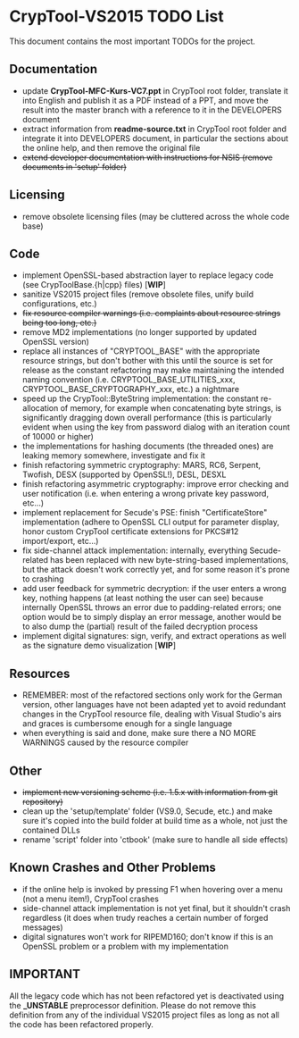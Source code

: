 # CrypTool-VS2015 TODO List

This document contains the most important TODOs for the project.

## Documentation

- update **CrypTool-MFC-Kurs-VC7.ppt** in CrypTool root folder, translate it into English and publish it as a PDF instead of a PPT, and move the result into the master branch with a reference to it in the DEVELOPERS document
- extract information from **readme-source.txt** in CrypTool root folder and integrate it into DEVELOPERS document, in particular the sections about the online help, and then remove the original file
- ~~extend developer documentation with instructions for NSIS (remove documents in 'setup' folder)~~

## Licensing

- remove obsolete licensing files (may be cluttered across the whole code base)

## Code

- implement OpenSSL-based abstraction layer to replace legacy code (see CrypToolBase.{h|cpp} files) [**WIP**]
- sanitize VS2015 project files (remove obsolete files, unify build configurations, etc.)
- ~~fix resource compiler warnings (i.e. complaints about resource strings being too long, etc.)~~
- remove MD2 implementations (no longer supported by updated OpenSSL version)
- replace all instances of "CRYPTOOL_BASE" with the appropriate resource strings, but don't bother with this until the source is set for release as the constant refactoring may make maintaining the intended naming convention (i.e. CRYPTOOL_BASE_UTILITIES_xxx, CRYPTOOL_BASE_CRYPTOGRAPHY_xxx, etc.) a nightmare
- speed up the CrypTool::ByteString implementation: the constant re-allocation of memory, for example when concatenating byte strings, is significantly dragging down overall performance (this is particularly evident when using the key from password dialog with an iteration count of 10000 or higher)
- the implementations for hashing documents (the threaded ones) are leaking memory somewhere, investigate and fix it
- finish refactoring symmetric cryptography: MARS, RC6, Serpent, Twofish, DESX (supported by OpenSSL!), DESL, DESXL
- finish refactoring asymmetric cryptography: improve error checking and user notification (i.e. when entering a wrong private key password, etc...)
- implement replacement for Secude's PSE: finish "CertificateStore" implementation (adhere to OpenSSL CLI output for parameter display, honor custom CrypTool certificate extensions for PKCS#12 import/export, etc...)
- fix side-channel attack implementation: internally, everything Secude-related has been replaced with new byte-string-based implementations, but the attack doesn't work correctly yet, and for some reason it's prone to crashing
- add user feedback for symmetric decryption: if the user enters a wrong key, nothing happens (at least nothing the user can see) because internally OpenSSL throws an error due to padding-related errors; one option would be to simply display an error message, another would be to also dump the (partial) result of the failed decryption process
- implement digital signatures: sign, verify, and extract operations as well as the signature demo visualization [**WIP**]

## Resources

- REMEMBER: most of the refactored sections only work for the German version, other languages have not been adapted yet to avoid redundant changes in the CrypTool resource file, dealing with Visual Studio's airs and graces is cumbersome enough for a single language
- when everything is said and done, make sure there a NO MORE WARNINGS caused by the resource compiler


## Other

- ~~implement new versioning scheme (i.e. 1.5.x with information from git repository)~~
- clean up the 'setup/template' folder (VS9.0, Secude, etc.) and make sure it's copied into the build folder at build time as a whole, not just the contained DLLs
- rename 'script' folder into 'ctbook' (make sure to handle all side effects)

## Known Crashes and Other Problems

- if the online help is invoked by pressing F1 when hovering over a menu (not a menu item!), CrypTool crashes
- side-channel attack implementation is not yet final, but it shouldn't crash regardless (it does when trudy reaches a certain number of forged messages)
- digital signatures won't work for RIPEMD160; don't know if this is an OpenSSL problem or a problem with my implementation

## IMPORTANT

All the legacy code which has not been refactored yet is deactivated using the **_UNSTABLE** preprocessor definition. Please do not remove this definition from any of the individual VS2015 project files as long as not all the code has been refactored properly.
